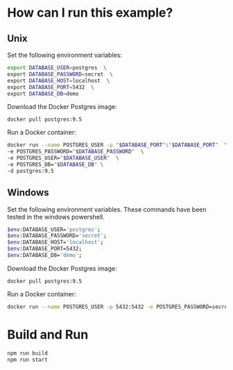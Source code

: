 # How can I run this example?

## Unix

Set the following environment variables:

```sh
export DATABASE_USER=postgres  \
export DATABASE_PASSWORD=secret  \
export DATABASE_HOST=localhost  \
export DATABASE_PORT=5432  \
export DATABASE_DB=demo
```

Download the Docker Postgres image:

```
docker pull postgres:9.5
```

Run a Docker container:

```sh
docker run --name POSTGRES_USER -p "$DATABASE_PORT":"$DATABASE_PORT"  \
-e POSTGRES_PASSWORD="$DATABASE_PASSWORD"  \
-e POSTGRES_USER="$DATABASE_USER"  \
-e POSTGRES_DB="$DATABASE_DB" \
-d postgres:9.5
```

## Windows

Set the following environment variables. These commands have been tested in the windows powershell.

```sh
$env:DATABASE_USER='postgres';
$env:DATABASE_PASSWORD='secret';
$env:DATABASE_HOST='localhost';
$env:DATABASE_PORT=5432;
$env:DATABASE_DB='demo';
```

Download the Docker Postgres image:

```
docker pull postgres:9.5
```


Run a Docker container:

```sh
docker run --name POSTGRES_USER -p 5432:5432 -e POSTGRES_PASSWORD=secret -e POSTGRES_USER=postgres -e POSTGRES_DB=demo -d postgres:9.5
```

# Build and Run

```sh
npm run build
npm run start
```